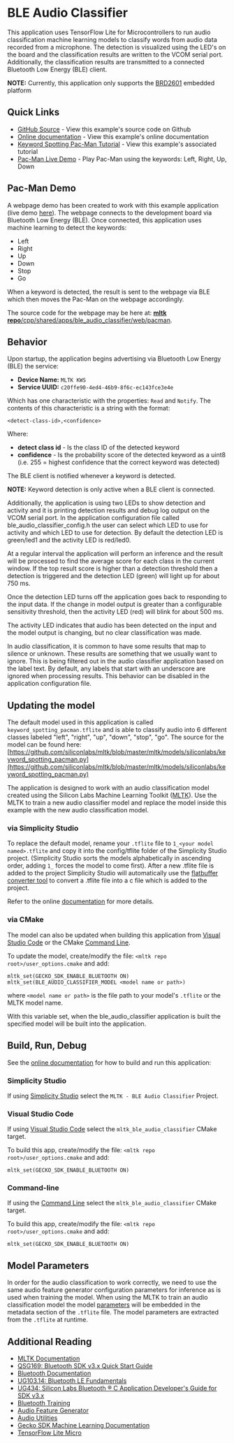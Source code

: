 # BLE Audio Classifier

This application uses TensorFlow Lite for Microcontrollers to run audio
classification machine learning models to classify words from audio data
recorded from a microphone. The detection is visualized using the LED's on the
board and the classification results are written to the VCOM serial port.
Additionally, the classification results are transmitted to a connected 
Bluetooth Low Energy (BLE) client.

__NOTE:__  Currently, this application only supports the [BRD2601](https://www.silabs.com/development-tools/wireless/efr32xg24-dev-kit) embedded platform


## Quick Links

- [GitHub Source](https://github.com/SiliconLabs/mltk/tree/master/cpp/shared/apps/ble_audio_classifier) - View this example's source code on Github
- [Online documentation](https://siliconlabs.github.io/mltk/docs/cpp_development/examples/ble_audio_classifier.html) - View this example's online documentation
- [Keyword Spotting Pac-Man Tutorial](https://siliconlabs.github.io/mltk/mltk/tutorials/keyword_spotting_pacman.html) - View this example's associated tutorial
- [Pac-Man Live Demo](https://mltk-pacman.web.app) - Play Pac-Man using the keywords: Left, Right, Up, Down



## Pac-Man Demo

A webpage demo has been created to work with this example application (live demo [here](https://mltk-pacman.web.app)).
The webpage connects to the development board via Bluetooth Low Energy (BLE).
Once connected, this application uses machine learning to detect the keywords:  
- Left
- Right
- Up
- Down
- Stop
- Go

When a keyword is detected, the result is sent to the webpage via BLE which then
moves the Pac-Man on the webpage accordingly.

The source code for the webpage may be here at: [__mltk repo__/cpp/shared/apps/ble_audio_classifier/web/pacman](https://github.com/SiliconLabs/mltk/tree/master/cpp/shared/apps/ble_audio_classifier/web/pacman).


## Behavior

Upon startup, the application begins advertising via Bluetooth Low Energy (BLE)
the service:  
- __Device Name:__ `MLTK KWS`
- __Service UUID:__ `c20ffe90-4ed4-46b9-8f6c-ec143fce3e4e`

Which has one characteristic with the properties: `Read` and `Notify`.
The contents of this characteristic is a string with the format:  
```
<detect-class-id>,<confidence>
```

Where:  
- __detect class id__ - Is the class ID of the detected keyword
- __confidence__ - Is the probability score of the detected keyword as a uint8 (i.e. 255 = highest confidence that the correct keyword was detected)

The BLE client is notified whenever a keyword is detected.

__NOTE:__ Keyword detection is only active when a BLE client is connected.


Additionally, the application is using two LEDs to show detection and activity and it is
printing detection results and debug log output on the VCOM serial port. In the
application configuration file called ble_audio_classifier_config.h the user can
select which LED to use for activity and which LED to use for detection. By
default the detection LED is green/led1 and the activity LED is red/led0.

At a regular interval the application will perform an inference and the result
will be processed to find the average score for each class in the current
window. If the top result score is higher than a detection threshold then a
detection is triggered and the detection LED (green) will light up for about 750
ms.

Once the detection LED turns off the application goes back to responding to the
input data. If the change in model output is greater than a configurable
sensitivity threshold, then the activity LED (red) will blink for about 500 ms.

The activity LED indicates that audio has been detected on the input and the
model output is changing, but no clear classification was made.

In audio classification, it is common to have some results that map to silence or
unknown. These results are something that we usually want to ignore. This is
being filtered out in the audio classifier application based on the label text.
By default, any labels that start with an underscore are ignored when processing
results. This behavior can be disabled in the application configuration file.

## Updating the model  

The default model used in this application is called `keyword_spotting_pacman.tflite`
and is able to classify audio into 6 different classes labeled "left", "right", "up", "down", "stop", "go". The source for the model can be found here: 
[https://github.com/siliconlabs/mltk/blob/master/mltk/models/siliconlabs/keyword_spotting_pacman.py](https://github.com/siliconlabs/mltk/blob/master/mltk/models/siliconlabs/keyword_spotting_pacman.py)


The application is designed to work with an audio classification model created
using the Silicon Labs Machine Learning Toolkit
([MLTK](https://siliconlabs.github.io/mltk/mltk/tutorials/keyword_spotting_pacman.html)). 
Use the MLTK to train a new audio classifier model and replace the model inside this example with the new audio
classification model. 

### via Simplicity Studio

To replace the default model, rename your `.tflite` file to
`1_<your model named>.tflite` and copy it into the config/tflite folder of the Simplicity Studio
project. (Simplicity Studio sorts the models alphabetically in ascending order, adding `1_` 
forces the model to come first). After a new .tflite file is added to the 
project Simplicity Studio will automatically use the 
[flatbuffer converter tool](https://docs.silabs.com/gecko-platform/latest/machine-learning/tensorflow/flatbuffer-conversion)
to convert a .tflite file into a c file which is added to the project.

Refer to the online [documentation](https://docs.silabs.com/gecko-platform/latest/machine-learning/tensorflow/guide-replace-model#updating-or-replacing-the--tflite-file-in-a-project) for more details.


### via CMake

The model can also be updated when building this application from [Visual Studio Code](https://siliconlabs.github.io/mltk/docs/cpp_development/vscode.html)
or the CMake [Command Line](https://siliconlabs.github.io/mltk/docs/command_line/index.html).

To update the model, create/modify the file: `<mltk repo root>/user_options.cmake`
and add:

```
mltk_set(GECKO_SDK_ENABLE_BLUETOOTH ON)
mltk_set(BLE_AUDIO_CLASSIFIER_MODEL <model name or path>)
```

where `<model name or path>` is the file path to your model's `.tflite` 
or the MLTK model name.

With this variable set, when the ble_audio_classifier application is built the 
specified model will be built into the application.


## Build, Run, Debug

See the [online documentation](https://siliconlabs.github.io/mltk/docs/cpp_development/index.html) for how to build and run this application:


### Simplicity Studio

If using [Simplicity Studio](https://siliconlabs.github.io/mltk/docs/cpp_development/simplicity_studio.html) select the `MLTK - BLE Audio Classifier` Project.

### Visual Studio Code


If using [Visual Studio Code](https://siliconlabs.github.io/mltk/docs/cpp_development/vscode.html) select the `mltk_ble_audio_classifier` CMake target.

To build this app, create/modify the file: `<mltk repo root>/user_options.cmake`
and add:

```
mltk_set(GECKO_SDK_ENABLE_BLUETOOTH ON)
```


### Command-line

If using the [Command Line](https://siliconlabs.github.io/mltk/docs/cpp_development/command_line.html) select the `mltk_ble_audio_classifier` CMake target.  

To build this app, create/modify the file: `<mltk repo root>/user_options.cmake`
and add:

```
mltk_set(GECKO_SDK_ENABLE_BLUETOOTH ON)
```


## Model Parameters

In order for the audio classification to work correctly, we need to use the same
audio feature generator configuration parameters for inference as is used when
training the model. When using the MLTK to train an audio classification model
the model [parameters](https://siliconlabs.github.io/mltk/docs/guides/model_parameters.html#audiodatasetmixin) 
will be embedded in the metadata section of the `.tflite`
file. The model parameters are extracted from the `.tflite` at runtime.


## Additional Reading

- [MLTK Documentation](https://siliconlabs.github.io/mltk)
- [QSG169: Bluetooth SDK v3.x Quick Start Guide](https://www.silabs.com/documents/public/quick-start-guides/qsg169-bluetooth-sdk-v3x-quick-start-guide.pdf)
- [Bluetooth Documentation](https://docs.silabs.com/bluetooth/latest/)
- [UG103.14: Bluetooth LE Fundamentals](https://www.silabs.com/documents/public/user-guides/ug103-14-fundamentals-ble.pdf)
- [UG434: Silicon Labs Bluetooth ® C Application Developer's Guide for SDK v3.x](https://www.silabs.com/documents/public/user-guides/ug434-bluetooth-c-soc-dev-guide-sdk-v3x.pdf)
- [Bluetooth Training](https://www.silabs.com/support/training/bluetooth)
- [Audio Feature Generator](https://siliconlabs.github.io/mltk/docs/audio/audio_feature_generator.html)
- [Audio Utilities](https://siliconlabs.github.io/mltk/docs/audio/audio_utilities.html)
- [Gecko SDK Machine Learning Documentation](https://docs.silabs.com/gecko-platform/latest/machine-learning/tensorflow/getting-started)
- [TensorFlow Lite Micro](https://www.tensorflow.org/lite/microcontrollers)
